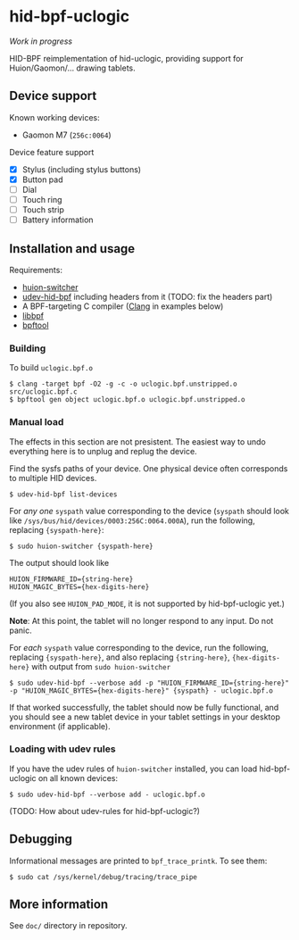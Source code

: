 # hid-bpf-uclogic

*Work in progress*

HID-BPF reimplementation of hid-uclogic, providing support for Huion/Gaomon/... drawing tablets.

## Device support

Known working devices:

- Gaomon M7 (`256c:0064`)

Device feature support

- [X] Stylus (including stylus buttons)
- [X] Button pad
- [ ] Dial
- [ ] Touch ring
- [ ] Touch strip
- [ ] Battery information

## Installation and usage

Requirements:

- [huion-switcher]
- [udev-hid-bpf] including headers from it (TODO: fix the headers part)
- A BPF-targeting C compiler ([Clang] in examples below)
- [libbpf]
- [bpftool]

[huion-switcher]: https://github.com/whot/huion-switcher
[udev-hid-bpf]: https://gitlab.freedesktop.org/libevdev/udev-hid-bpf
[Clang]: https://clang.llvm.org
[libbpf]: https://libbpf.readthedocs.io/en/latest/api.html
[bpftool]: https://bpftool.dev

### Building

To build `uclogic.bpf.o`

```console
$ clang -target bpf -O2 -g -c -o uclogic.bpf.unstripped.o src/uclogic.bpf.c
$ bpftool gen object uclogic.bpf.o uclogic.bpf.unstripped.o
```

### Manual load

The effects in this section are not presistent. The easiest way to undo everything here is to unplug and replug the device.

Find the sysfs paths of your device. One physical device often corresponds to multiple HID devices.

```console
$ udev-hid-bpf list-devices
```

For *any one* `syspath` value corresponding to the device (`syspath` should look like `/sys/bus/hid/devices/0003:256C:0064.000A`), run the following, replacing `{syspath-here}`:

```console
$ sudo huion-switcher {syspath-here}
```

The output should look like

```
HUION_FIRMWARE_ID={string-here}
HUION_MAGIC_BYTES={hex-digits-here}
```

(If you also see `HUION_PAD_MODE`, it is not supported by hid-bpf-uclogic yet.)

**Note**: At this point, the tablet will no longer respond to any input. Do not panic.

For *each* `syspath` value corresponding to the device, run the following, replacing `{syspath-here}`, and also replacing `{string-here}`, `{hex-digits-here}` with output from `sudo huion-switcher`

```console
$ sudo udev-hid-bpf --verbose add -p "HUION_FIRMWARE_ID={string-here}" -p "HUION_MAGIC_BYTES={hex-digits-here}" {syspath} - uclogic.bpf.o
```

If that worked successfully, the tablet should now be fully functional, and you should see a new tablet device in your tablet settings in your desktop environment (if applicable).

### Loading with udev rules

If you have the udev rules of `huion-switcher` installed, you can load hid-bpf-uclogic on all known devices:

```console
$ sudo udev-hid-bpf --verbose add - uclogic.bpf.o
```

(TODO: How about udev-rules for hid-bpf-uclogic?)

## Debugging

Informational messages are printed to `bpf_trace_printk`. To see them:

```console
$ sudo cat /sys/kernel/debug/tracing/trace_pipe
```

## More information

See `doc/` directory in repository.
